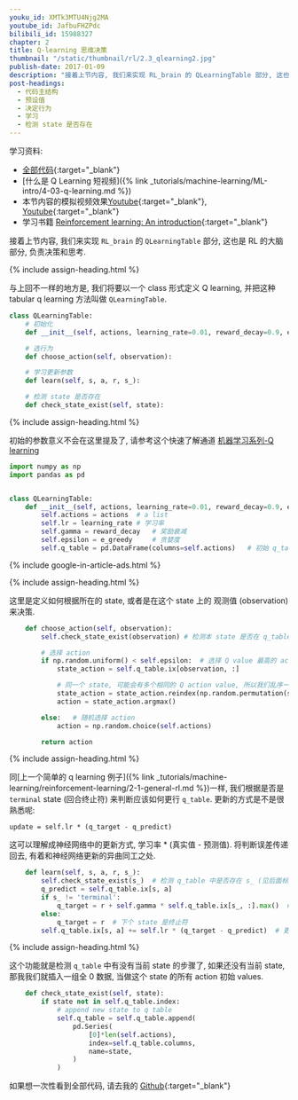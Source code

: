 ```yaml
---
youku_id: XMTk3MTU4Njg2MA
youtube_id: JafbuFHZPdc
bilibili_id: 15988327
chapter: 2
title: Q-learning 思维决策
thumbnail: "/static/thumbnail/rl/2.3_qlearning2.jpg"
publish-date: 2017-01-09
description: "接着上节内容, 我们来实现 RL_brain 的 QLearningTable 部分, 这也是 RL 的大脑部分, 负责决策和思考. 与上回不一样的地方是, 我们将要以一个 class 形式定义 Q learning, 并把这种 tabular q learning 方法叫做 QLearningTable"
post-headings:
  - 代码主结构
  - 预设值
  - 决定行为
  - 学习
  - 检测 state 是否存在
---
```



学习资料:
  * [全部代码](https://github.com/MorvanZhou/Reinforcement-learning-with-tensorflow/tree/master/contents/2_Q_Learning_maze){:target="_blank"}
  * [什么是 Q Learning 短视频]({% link _tutorials/machine-learning/ML-intro/4-03-q-learning.md %})
  * 本节内容的模拟视频效果[Youtube](https://www.youtube.com/watch?v=G5BDgzxfLvA){:target="_blank"}, [Youtube](https://www.youtube.com/watch?v=G5BDgzxfLvA){:target="_blank"}
  * 学习书籍 [Reinforcement learning: An introduction](http://ufal.mff.cuni.cz/~straka/courses/npfl114/2016/sutton-bookdraft2016sep.pdf){:target="_blank"}

接着上节内容, 我们来实现 `RL_brain` 的 `QLearningTable` 部分, 这也是 RL 的大脑部分, 负责决策和思考.


{% include assign-heading.html %}

与上回不一样的地方是, 我们将要以一个 class 形式定义 Q learning, 并把这种 tabular q learning 方法叫做 `QLearningTable`.

```python
class QLearningTable:
    # 初始化
    def __init__(self, actions, learning_rate=0.01, reward_decay=0.9, e_greedy=0.9):

    # 选行为
    def choose_action(self, observation):

    # 学习更新参数
    def learn(self, s, a, r, s_):

    # 检测 state 是否存在
    def check_state_exist(self, state):
```


{% include assign-heading.html %}

初始的参数意义不会在这里提及了, 请参考这个快速了解通道 [机器学习系列-Q learning](#)

```python
import numpy as np
import pandas as pd


class QLearningTable:
    def __init__(self, actions, learning_rate=0.01, reward_decay=0.9, e_greedy=0.9):
        self.actions = actions  # a list
        self.lr = learning_rate # 学习率
        self.gamma = reward_decay   # 奖励衰减
        self.epsilon = e_greedy     # 贪婪度
        self.q_table = pd.DataFrame(columns=self.actions)   # 初始 q_table
```

{% include google-in-article-ads.html %}

{% include assign-heading.html %}

这里是定义如何根据所在的 state, 或者是在这个 state 上的 观测值 (observation) 来决策.

```python
    def choose_action(self, observation):
        self.check_state_exist(observation) # 检测本 state 是否在 q_table 中存在(见后面标题内容)

        # 选择 action
        if np.random.uniform() < self.epsilon:  # 选择 Q value 最高的 action
            state_action = self.q_table.ix[observation, :]

            # 同一个 state, 可能会有多个相同的 Q action value, 所以我们乱序一下
            state_action = state_action.reindex(np.random.permutation(state_action.index))
            action = state_action.argmax()

        else:   # 随机选择 action
            action = np.random.choice(self.actions)

        return action
```

{% include assign-heading.html %}

同[上一个简单的 q learning 例子]({% link _tutorials/machine-learning/reinforcement-learning/2-1-general-rl.md %})一样,
我们根据是否是 `terminal` state (回合终止符) 来判断应该如何更行 `q_table`. 更新的方式是不是很熟悉呢:

`update = self.lr * (q_target - q_predict)`

这可以理解成神经网络中的更新方式, 学习率 * (真实值 - 预测值). 将判断误差传递回去, 有着和神经网络更新的异曲同工之处.

```python
    def learn(self, s, a, r, s_):
        self.check_state_exist(s_)  # 检测 q_table 中是否存在 s_ (见后面标题内容)
        q_predict = self.q_table.ix[s, a]
        if s_ != 'terminal':
            q_target = r + self.gamma * self.q_table.ix[s_, :].max()  # 下个 state 不是 终止符
        else:
            q_target = r  # 下个 state 是终止符
        self.q_table.ix[s, a] += self.lr * (q_target - q_predict)  # 更新对应的 state-action 值
```

{% include assign-heading.html %}

这个功能就是检测 `q_table` 中有没有当前 state 的步骤了, 如果还没有当前 state, 那我我们就插入一组全 0 数据, 当做这个 state 的所有 action 初始 values.

```python
    def check_state_exist(self, state):
        if state not in self.q_table.index:
            # append new state to q table
            self.q_table = self.q_table.append(
                pd.Series(
                    [0]*len(self.actions),
                    index=self.q_table.columns,
                    name=state,
                )
            )
```

如果想一次性看到全部代码, 请去我的 [Github](https://github.com/MorvanZhou/Reinforcement-learning-with-tensorflow/tree/master/contents/2_Q_Learning_maze){:target="_blank"}
